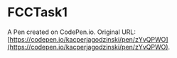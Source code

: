 # FCCTask1

A Pen created on CodePen.io. Original URL: [https://codepen.io/kacperjagodzinski/pen/zYvQPWO](https://codepen.io/kacperjagodzinski/pen/zYvQPWO).


